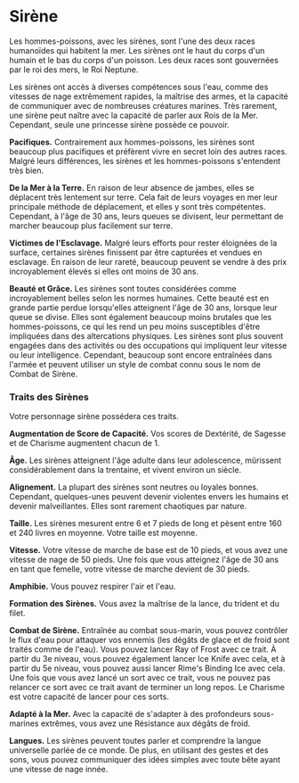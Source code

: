# Sirène

Les hommes-poissons, avec les sirènes, sont l'une des deux races humanoïdes qui habitent la mer. Les sirènes ont le haut du corps d'un humain et le bas du corps d'un poisson. Les deux races sont gouvernées par le roi des mers, le Roi Neptune.

Les sirènes ont accès à diverses compétences sous l'eau, comme des vitesses de nage extrêmement rapides, la maîtrise des armes, et la capacité de communiquer avec de nombreuses créatures marines. Très rarement, une sirène peut naître avec la capacité de parler aux Rois de la Mer. Cependant, seule une princesse sirène possède ce pouvoir.

**Pacifiques.** Contrairement aux hommes-poissons, les sirènes sont beaucoup plus pacifiques et préfèrent vivre en secret loin des autres races. Malgré leurs différences, les sirènes et les hommes-poissons s'entendent très bien.

**De la Mer à la Terre.** En raison de leur absence de jambes, elles se déplacent très lentement sur terre. Cela fait de leurs voyages en mer leur principale méthode de déplacement, et elles y sont très compétentes. Cependant, à l'âge de 30 ans, leurs queues se divisent, leur permettant de marcher beaucoup plus facilement sur terre.

**Victimes de l'Esclavage.** Malgré leurs efforts pour rester éloignées de la surface, certaines sirènes finissent par être capturées et vendues en esclavage. En raison de leur rareté, beaucoup peuvent se vendre à des prix incroyablement élevés si elles ont moins de 30 ans.

**Beauté et Grâce.** Les sirènes sont toutes considérées comme incroyablement belles selon les normes humaines. Cette beauté est en grande partie perdue lorsqu'elles atteignent l'âge de 30 ans, lorsque leur queue se divise. Elles sont également beaucoup moins brutales que les hommes-poissons, ce qui les rend un peu moins susceptibles d'être impliquées dans des altercations physiques. Les sirènes sont plus souvent engagées dans des activités ou des occupations qui impliquent leur vitesse ou leur intelligence. Cependant, beaucoup sont encore entraînées dans l'armée et peuvent utiliser un style de combat connu sous le nom de Combat de Sirène.

### Traits des Sirènes

Votre personnage sirène possédera ces traits.

**Augmentation de Score de Capacité.** Vos scores de Dextérité, de Sagesse et de Charisme augmentent chacun de 1.

**Âge.** Les sirènes atteignent l'âge adulte dans leur adolescence, mûrissent considérablement dans la trentaine, et vivent environ un siècle.

**Alignement.** La plupart des sirènes sont neutres ou loyales bonnes. Cependant, quelques-unes peuvent devenir violentes envers les humains et devenir malveillantes. Elles sont rarement chaotiques par nature.

**Taille.** Les sirènes mesurent entre 6 et 7 pieds de long et pèsent entre 160 et 240 livres en moyenne. Votre taille est moyenne.

**Vitesse.** Votre vitesse de marche de base est de 10 pieds, et vous avez une vitesse de nage de 50 pieds. Une fois que vous atteignez l'âge de 30 ans en tant que femelle, votre vitesse de marche devient de 30 pieds.

**Amphibie.** Vous pouvez respirer l'air et l'eau.

**Formation des Sirènes.** Vous avez la maîtrise de la lance, du trident et du filet.

**Combat de Sirène.** Entraînée au combat sous-marin, vous pouvez contrôler le flux d'eau pour attaquer vos ennemis (les dégâts de glace et de froid sont traités comme de l'eau). Vous pouvez lancer Ray of Frost avec ce trait. À partir du 3e niveau, vous pouvez également lancer Ice Knife avec cela, et à partir du 5e niveau, vous pouvez aussi lancer Rime's Binding Ice avec cela. Une fois que vous avez lancé un sort avec ce trait, vous ne pouvez pas relancer ce sort avec ce trait avant de terminer un long repos. Le Charisme est votre capacité de lancer pour ces sorts.

**Adapté à la Mer.** Avec la capacité de s'adapter à des profondeurs sous-marines extrêmes, vous avez une Résistance aux dégâts de froid.

**Langues.** Les sirènes peuvent toutes parler et comprendre la langue universelle parlée de ce monde. De plus, en utilisant des gestes et des sons, vous pouvez communiquer des idées simples avec toute bête ayant une vitesse de nage innée.

